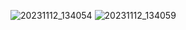 ![20231112_134054](https://github.com/hafsaa05/PfFall-23/assets/142868426/ced3446e-2839-486d-9461-91900dc7301d)
![20231112_134059](https://github.com/hafsaa05/PfFall-23/assets/142868426/483a5831-6faa-418e-b52f-2bdf14d41bab)
